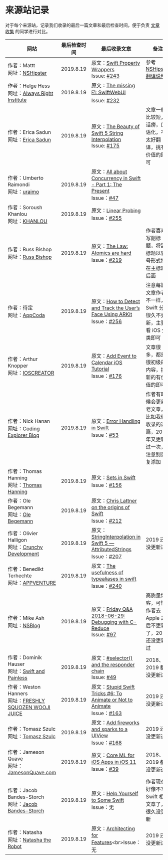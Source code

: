 # 来源站记录

对于每个来源站，记录我们收录的最后一篇文章和最后检查时间，便于负责 [文章收集](https://github.com/SwiftGGTeam/translation/blob/master/%E7%BF%BB%E8%AF%91%E6%B5%81%E7%A8%8B%E8%AF%A6%E7%BB%86%E8%AF%B4%E6%98%8E.md#%E6%96%87%E7%AB%A0%E6%94%B6%E9%9B%86) 的同学进行对比。

| 网站                                                         | 最后检查时间 | 最后收录文章                                                 | 备注                                                         |
| ------------------------------------------------------------ | ------------ | ------------------------------------------------------------ | ------------------------------------------------------------ |
| 作者：Mattt<br>网址：[NSHipster](https://nshipster.com/)     | 2019.8.19    | 原文：[Swift Property Wrappers](https://nshipster.com/propertywrapper/)<br>Issue:  [#243](https://github.com/SwiftGGTeam/translation/issues/243) | 参考 [NSHipster 翻译说明](https://github.com/SwiftGGTeam/translation/blob/master/NSHipster%E7%BF%BB%E8%AF%91%E8%AF%B4%E6%98%8E.md) |
| 作者：Helge Hess<br>网址：[Always Right Institute](http://www.alwaysrightinstitute.com/) | 2019.8.19    | 原文：[The missing ☑️: SwiftWebUI](http://www.alwaysrightinstitute.com/swiftwebui/)<br>Issue: [#232](https://github.com/SwiftGGTeam/translation/issues/232) |                                                              |
| 作者：Erica Sadun<br>网址：[Erica Sadun](http://ericasadun.com/) | 2019.8.19    | 原文：[The Beauty of Swift 5 String Interpolation](https://ericasadun.com/2018/12/12/the-beauty-of-swift-5-string-interpolation/)<br>Issue: [#175](https://github.com/SwiftGGTeam/translation/issues/175) | 文章一般比较短，话痨，口语化，不太好翻译，挑有价值的即可     |
| 作者：Umberto Raimondi<br>网址：[uraimo](https://www.uraimo.com/) | 2019.8.19    | 原文：[All about Concurrency in Swift - Part 1: The Present](https://www.uraimo.com/2017/05/07/all-about-concurrency-in-swift-1-the-present/)<br>Issue：[#47](https://github.com/SwiftGGTeam/translation/issues/47) |                                                              |
| 作者：Soroush Khanlou<br>网址：[KHANLOU](http://khanlou.com/) | 2019.8.19    | 原文：[Linear Probing](http://khanlou.com/2019/08/linear-probing/)<br>Issue：[#255](https://github.com/SwiftGGTeam/translation/issues/255) |                                                              |
| 作者：Russ Bishop<br>网址：[Russ Bishop](http://www.russbishop.net/) | 2019.8.19    | 原文：[The Law: Atomics are hard](http://www.russbishop.net/the-law)<br>Issue：[#219](https://github.com/SwiftGGTeam/translation/issues/219) | 作者喜欢写副标题，将副标题以冒号形式接在主标题后面           |
| 作者：待定<br>网址：[AppCoda](https://www.appcoda.com/category/tutorials/ios/) | 2019.8.19    | 原文：[How to Detect and Track the User’s Face Using ARKit](https://www.appcoda.com/arkit-face-tracking/)<br>Issue：[#256](https://github.com/SwiftGGTeam/translation/issues/256) | 注意每篇文章作者不一样，Swift 分类很久不更新，主要看 iOS 分类即可 |
| 作者：Arthur Knopper<br>网址：[IOSCREATOR](http://www.ioscreator.com/) | 2019.8.19    | 原文：[Add Event to Calendar iOS Tutorial](https://www.appcoda.com/arkit-face-tracking/)<br>Issue：[#176](https://github.com/SwiftGGTeam/translation/issues/176) | 文章很多，都是很初级的内容，挑新的有价值的即可               |
| 作者：Nick Hanan<br>网址：[Coding Explorer Blog](http://www.codingexplorer.com/) | 2019.8.19    | 原文：[Error Handling in Swift](https://www.codingexplorer.com/error-handling-swift/)<br>Issue：[#53](https://github.com/SwiftGGTeam/translation/issues/53) | 作者有时候会更新老文章，比如我们收录的这篇，2019 年又更新过一次，注意别重复添加 |
| 作者：Thomas Hanning<br>网址：[Thomas Hanning](http://www.thomashanning.com/) | 2019.8.19    | 原文：[Sets in Swift](http://www.thomashanning.com/sets-in-swift/)<br>Issue：[#156](https://github.com/SwiftGGTeam/translation/issues/156) |                                                              |
| 作者：Ole Begemann<br>网址：[Ole Begemann](http://oleb.net/blog/) | 2019.8.19    | 原文：[Chris Lattner on the origins of Swift](https://oleb.net/2019/chris-lattner-swift-origins/)<br>Issue：[#212](https://github.com/SwiftGGTeam/translation/issues/212) |                                                              |
| 作者：Olivier Halligon<br>网址：[Crunchy Development](http://alisoftware.github.io/) | 2019.8.19    | 原文：[StringInterpolation in Swift 5 — AttributedStrings](https://alisoftware.github.io/swift/2018/12/16/swift5-stringinterpolation-part2/)<br>Issue：[#207](https://github.com/SwiftGGTeam/translation/issues/207) | 2019 还没更新过                                              |
| 作者：Benedikt Terhechte<br>网址：[APPVENTURE](http://appventure.me/) | 2019.8.19    | 原文：[The usefulness of typealiases in swift](http://appventure.me/posts/2019-5-15-the-usefulness-of-typealiases-in-swift.htmll)<br>Issue：[#240](https://github.com/SwiftGGTeam/translation/issues/240) |                                                              |
| 作者：Mike Ash<br>网址：[NSBlog](https://www.mikeash.com/pyblog/) | 2019.8.19    | 原文：[Friday Q&A 2018-06-29: Debugging with C-Reduce](https://www.mikeash.com/pyblog/friday-qa-2018-06-29-debugging-with-c-reduce.html)<br>Issue: [#97](https://github.com/SwiftGGTeam/translation/issues/97) | 高质量博客，可惜作者去 Apple 之后不更新了，2019 还没更新过   |
| 作者：Dominik Hauser<br>网址：[Swift and Painless](http://swiftandpainless.com/) | 2019.8.19    | 原文：[#selector() and the responder chain](http://swiftandpainless.com/selector-and-the-responder-chain/)<br>Issue: [#49](https://github.com/SwiftGGTeam/translation/issues/49) | 2018、2019 都没更新过                                        |
| 作者：Weston Hanners<br>网址：[FRESHLY SQUOZEN WOOJI JUICE](http://www.wooji-juice.com/blog/) | 2019.8.19    | 原文：[Stupid Swift Tricks #6: To Animate or Not to Animate](http://www.wooji-juice.com/blog/stupid-swift-tricks-6-animations.html)<br>Issue：[#163](https://github.com/SwiftGGTeam/translation/issues/163) | 2019 还没更新过                                              |
| 作者：Tomasz Szulc<br>网址：[Tomasz Szulc](http://szulctomasz.com/programming-blog/) | 2019.8.19    | 原文：[Add fireworks and sparks to a UIView](http://szulctomasz.com/programming-blog/2018/09/add-fireworks-and-sparks-to-a-uiview/)<br>Issue：[#168](https://github.com/SwiftGGTeam/translation/issues/168) | 2019 还没更新过                                              |
| 作者：Jameson Quave<br>网址：[JamesonQuave.com](http://jamesonquave.com/) | 2019.8.19    | 原文：[Core ML for iOS Apps in iOS 11](http://jamesonquave.com/blog/core-ml-for-ios-apps-in-ios-11/)<br>Issue：[#39](https://github.com/SwiftGGTeam/translation/issues/39) | 2018、2019 都没更新过                                        |
| 作者：Jacob Bandes-Storch<br>网址：[Jacob Bandes-Storch](http://bandes-stor.ch/archive/) | 2019.8.19    | 原文：[Help Yourself to Some Swift](https://bandes-stor.ch/blog/2015/11/28/help-yourself-to-some-swift/)<br>Issue：无 | 作者现在好像不写 Swift 相关文章了，很久没更新                |
| 作者：Natasha<br>网址：[Natasha the Robot](http://natashatherobot.com/) | 2019.8.19    | 原文：[Architecting for Features](https://www.natashatherobot.com/architecting-for-features/[#](https://github.com/SwiftGGTeam/translation/issues/))<br>Issue：无 | 2019 还没更新过                                              |
